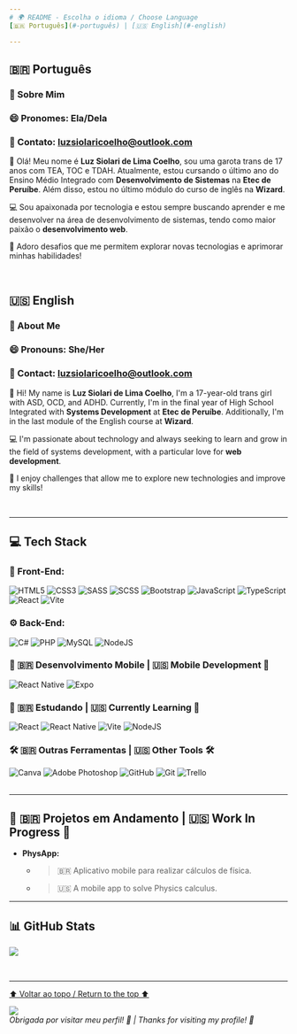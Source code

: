 ```yaml
---
# 🌍 README - Escolha o idioma / Choose Language  
[🇧🇷 Português](#-português) | [🇺🇸 English](#-english)  

---
```


## 🇧🇷 Português  

### 💫 Sobre Mim  

### 😄 Pronomes: Ela/Dela  
### 📧 Contato: luzsiolaricoelho@outlook.com  

👋 Olá! Meu nome é **Luz Siolari de Lima Coelho**, sou uma garota trans de 17 anos com TEA, TOC e TDAH. Atualmente, estou cursando o último ano do Ensino Médio Integrado com **Desenvolvimento de Sistemas** na **Etec de Peruíbe**. Além disso, estou no último módulo do curso de inglês na **Wizard**.  

💻 Sou apaixonada por tecnologia e estou sempre buscando aprender e me desenvolver na área de desenvolvimento de sistemas, tendo como maior paixão o **desenvolvimento web**.  

🌟 Adoro desafios que me permitem explorar novas tecnologias e aprimorar minhas habilidades!  

<br>

## 🇺🇸 English  

### 💫 About Me  

### 😄 Pronouns: She/Her  
### 📧 Contact: luzsiolaricoelho@outlook.com  

👋 Hi! My name is **Luz Siolari de Lima Coelho**, I'm a 17-year-old trans girl with ASD, OCD, and ADHD. Currently, I'm in the final year of High School Integrated with **Systems Development** at **Etec de Peruíbe**. Additionally, I'm in the last module of the English course at **Wizard**.  

💻 I'm passionate about technology and always seeking to learn and grow in the field of systems development, with a particular love for **web development**.  

🌟 I enjoy challenges that allow me to explore new technologies and improve my skills!  

<br>

---

## 💻 Tech Stack  

### 🎨 Front-End:  
![HTML5](https://img.shields.io/badge/html5-%23E34F26.svg?style=for-the-badge&logo=html5&logoColor=white) ![CSS3](https://img.shields.io/badge/css3-%231572B6.svg?style=for-the-badge&logo=css3&logoColor=white) ![SASS](https://img.shields.io/badge/SASS-hotpink.svg?style=for-the-badge&logo=SASS&logoColor=white) ![SCSS](https://img.shields.io/badge/SCSS-%231E90FF.svg?style=for-the-badge&logo=SASS&logoColor=white) ![Bootstrap](https://img.shields.io/badge/bootstrap-%238511FA.svg?style=for-the-badge&logo=bootstrap&logoColor=white) ![JavaScript](https://img.shields.io/badge/javascript-%23323330.svg?style=for-the-badge&logo=javascript&logoColor=%23F7DF1E) ![TypeScript](https://img.shields.io/badge/typescript-%23007ACC.svg?style=for-the-badge&logo=typescript&logoColor=white) ![React](https://img.shields.io/badge/react-%2320232a.svg?style=for-the-badge&logo=react&logoColor=%2361DAFB) ![Vite](https://img.shields.io/badge/vite-%23646CFF.svg?style=for-the-badge&logo=vite&logoColor=white)

### ⚙️ Back-End:  
![C#](https://img.shields.io/badge/c%23-%23239120.svg?style=for-the-badge&logo=csharp&logoColor=white) ![PHP](https://img.shields.io/badge/php-%23777BB4.svg?style=for-the-badge&logo=php&logoColor=white) ![MySQL](https://img.shields.io/badge/mysql-4479A1.svg?style=for-the-badge&logo=mysql&logoColor=white) ![NodeJS](https://img.shields.io/badge/node.js-6DA55F?style=for-the-badge&logo=node.js&logoColor=white)  

### 📱 🇧🇷 Desenvolvimento Mobile | 🇺🇸 Mobile Development 📱
![React Native](https://img.shields.io/badge/react_native-%2320232a.svg?style=for-the-badge&logo=react&logoColor=%2361DAFB) ![Expo](https://img.shields.io/badge/expo-1C1E24?style=for-the-badge&logo=expo&logoColor=#D04A37)  

### 🌱 🇧🇷 Estudando | 🇺🇸 Currently Learning 🌱  
![React](https://img.shields.io/badge/react-%2320232a.svg?style=for-the-badge&logo=react&logoColor=%2361DAFB) ![React Native](https://img.shields.io/badge/react_native-%2320232a.svg?style=for-the-badge&logo=react&logoColor=%2361DAFB) ![Vite](https://img.shields.io/badge/vite-%23646CFF.svg?style=for-the-badge&logo=vite&logoColor=white) ![NodeJS](https://img.shields.io/badge/node.js-6DA55F?style=for-the-badge&logo=node.js&logoColor=white)  

### 🛠️ 🇧🇷 Outras Ferramentas | 🇺🇸 Other Tools 🛠️  
![Canva](https://img.shields.io/badge/Canva-%2300C4CC.svg?style=for-the-badge&logo=Canva&logoColor=white) ![Adobe Photoshop](https://img.shields.io/badge/adobe%20photoshop-%2331A8FF.svg?style=for-the-badge&logo=adobe%20photoshop&logoColor=white) ![GitHub](https://img.shields.io/badge/github-%23121011.svg?style=for-the-badge&logo=github&logoColor=white) ![Git](https://img.shields.io/badge/git-%23F05033.svg?style=for-the-badge&logo=git&logoColor=white) ![Trello](https://img.shields.io/badge/Trello-%23026AA7.svg?style=for-the-badge&logo=Trello&logoColor=white)  
<br>

---
##  📑 🇧🇷 Projetos em Andamento | 🇺🇸 Work In Progress 📑 
- **PhysApp:**
  - > 🇧🇷 Aplicativo mobile para realizar cálculos de física.
  - > 🇺🇸 A mobile app to solve Physics calculus.
  

---

## 📊 GitHub Stats  

![](https://github-readme-stats.vercel.app/api/top-langs/?username=Luz-Coelho&theme=dark&hide_border=false&include_all_commits=false&count_private=false&layout=compact)  

<br>

---

[⬆️ Voltar ao topo / Return to the top ⬆️](#-readme---escolha-o-idioma--choose-language)  

[![](https://visitcount.itsvg.in/api?id=Luz-Coelho&icon=0&color=0)](https://visitcount.itsvg.in)  
*Obrigada por visitar meu perfil! 💖 | Thanks for visiting my profile! 💖*  
